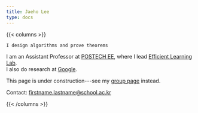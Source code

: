 ```yaml
---
title: Jaeho Lee
type: docs
---
```


{{< columns >}}

`I design algorithms and prove theorems`

I am an Assistant Professor at [POSTECH EE](https://ee.postech.ac.kr), where I lead [Efficient Learning Lab](https://effl.postech.ac.kr).  
I also do research at [Google](https://research.google).

This page is under construction---see my [group page](https://effl.postech.ac.kr) instead.

Contact: [firstname.lastname@school.ac.kr](mailto:jaeho.lee@postech.ac.kr)

{{< /columns >}}